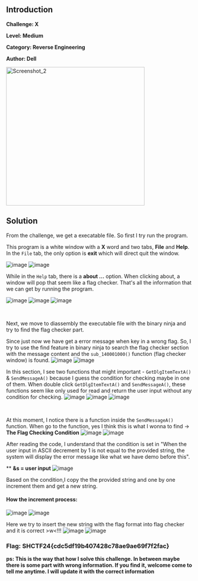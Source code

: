 ## Introduction

**Challenge: X**

**Level: Medium**

**Category: Reverse Engineering**

**Author: Dell**

<img width="373" alt="Screenshot_2" src="https://github.com/user-attachments/assets/893fa778-fe6c-4371-90fc-759b40d7792c">

## Solution
From the challenge, we get a execatable file. So first I try run the program.

This program is a white window with a **X** word and two tabs, **File** and **Help**. In the `File` tab, the only option is **exit** which will direct quit the window.

![image](https://github.com/user-attachments/assets/3a67cedf-f69b-4996-9009-070c5c47d17e)
![image](https://github.com/user-attachments/assets/b24495bd-75ec-49b2-9e39-6226a440c7f8)

While in the `Help` tab, there is a **about ...** option. When clicking about, a window will pop that seem like a flag checker. 
That's all the information that we can get by running the program.

![image](https://github.com/user-attachments/assets/25b6649a-95ed-4d22-916b-e0abc7229050)
![image](https://github.com/user-attachments/assets/cc2a191b-ff1e-49fd-8637-6240eed69e45)
![image](https://github.com/user-attachments/assets/c96ad758-83eb-4bec-b0ab-7335c755d981)

<p>&nbsp;</p>

Next, we move to diassembly the executable file with the binary ninja and try to find the flag checker part.

Since just now we have get a error message when key in a wrong flag. So, I try to use the find feature in binary ninja to 
search the flag checker section with the message content and the `sub_140001000()` function (flag checker window) is found.
![image](https://github.com/user-attachments/assets/90960636-3e53-4e5c-b699-dd233a277597)
![image](https://github.com/user-attachments/assets/211ad3b6-0d50-480d-98f6-32c1cec78b19)

In this section, I see two functions that might important - `GetDlgItemTextA()` & `SendMessageA()` because I guess the condition for checking maybe in one of them.
When double click `GetDlgItemTextA()` and `SendMessageA()`, these functions seem like only used for read and return the user input without any condition for checking.
![image](https://github.com/user-attachments/assets/f5a8d57a-74d3-4c79-bdd5-4d57df8bec53)
![image](https://github.com/user-attachments/assets/a0634e37-35cd-446b-bc94-db87ab979ad6)
![image](https://github.com/user-attachments/assets/4fe9a562-a650-4559-a61d-0f6dfddd0fb7)

<p>&nbsp;</p>

At this moment, I notice there is a function inside the `SendMessageA()` function. 
When go to the function, yes I think this is what I wonna to find -> **The Flag Checking Condition**
![image](https://github.com/user-attachments/assets/f2625204-a0db-4b57-b8f7-eafe6803bc4f)
![image](https://github.com/user-attachments/assets/713c87dc-f9db-40a2-877e-ceb55b327db5)

After reading the code, I understand that the condition is set in "When the user input in ASCII decrement by 1 is not equal to the provided string, 
the system will display the error message like what we have demo before this".

** **&s = user input**
![image](https://github.com/user-attachments/assets/00c0bd19-f28b-410f-952b-6a53715ac336)

Based on the condition,I copy the the provided string and one by one increment them and get a new string.

#### How the increment process:
![image](https://github.com/user-attachments/assets/e1a3d189-923c-4a56-af1d-05edc3c2f204)
![image](https://github.com/user-attachments/assets/14a9dd40-5b1e-4776-a7fb-491ea5e289c4)

Here we try to insert the new string with the flag format into flag checker and it is correct >w<!!!
![image](https://github.com/user-attachments/assets/ccd6af1d-d9f7-4321-8aec-c4be173271ed)
![image](https://github.com/user-attachments/assets/cc2c59cd-7bb8-4456-b8b8-51e7bf44b04f)

### Flag: SHCTF24{cdc5df19b407428c78ae9ae69f7f2fac}

**ps: This is the way that how I solve this challenge. In between maybe there is some part with wrong information. 
If you find it, welcome come to tell me anytime. I will update it with the correct information**
